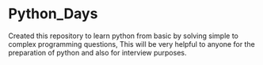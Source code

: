 # Python_Days
Created this repository to learn python from basic by solving simple to complex programming questions, This will be very helpful to anyone for the preparation of python and also for interview purposes.
